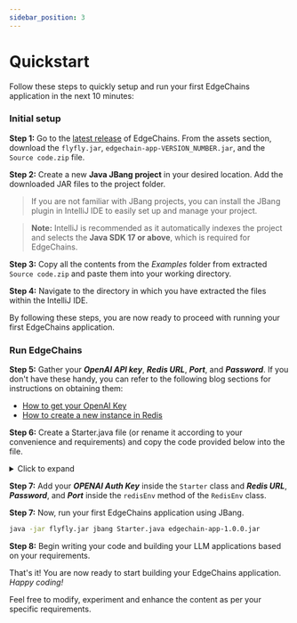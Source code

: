 ```yaml
---
sidebar_position: 3
---
```


# Quickstart

Follow these steps to quickly setup and run your first EdgeChains application in the next 10 minutes:

### Initial setup

**Step 1:** Go to the [latest release](https://github.com/arakoodev/EdgeChains/releases/tag/0.3.0) of EdgeChains. From the assets section, download the `flyfly.jar`, `edgechain-app-VERSION_NUMBER.jar`, and the `Source code.zip` file.

**Step 2:** Create a new **Java JBang project** in your desired location. Add the downloaded JAR files to the project folder.

> If you are not familiar with JBang projects, you can install the JBang plugin in IntelliJ IDE to easily set up and manage your project.

> **Note:** IntelliJ is recommended as it automatically indexes the project and selects the **Java SDK 17 or above**, which is required for EdgeChains.

**Step 3:** Copy all the contents from the _Examples_ folder from extracted `Source code.zip` and paste them into your working directory. 

**Step 4:** Navigate to the directory in which you have extracted the files within the IntelliJ IDE.

By following these steps, you are now ready to proceed with running your first EdgeChains application.

### Run EdgeChains

**Step 5:** Gather your **_OpenAI API key_**, **_Redis URL_**, **_Port_**, and ***Password***. If you don't have these handy, you can refer to the following blog sections for instructions on obtaining them:
- [How to get your OpenAI Key](https://www.arakoo.ai/blog/openai-api-key)
- [How to create a new instance in Redis](https://www.arakoo.ai/blog/redis)

**Step 6:** Create a Starter.java file (or rename it according to your convenience and requirements) and copy the code provided below into the file.
<details>
<summary>Click to expand</summary>

```java
package com.edgechain;

import com.edgechain.lib.configuration.RedisEnv;
import com.edgechain.lib.request.ArkRequest;
import com.edgechain.lib.response.ArkResponse;
import io.reactivex.rxjava3.core.Observable;
import org.springframework.boot.SpringApplication;
import org.springframework.boot.autoconfigure.SpringBootApplication;
import org.springframework.context.annotation.Bean;
import org.springframework.web.bind.annotation.*;

import static com.edgechain.lib.constants.EndpointConstants.*;

@SpringBootApplication
public class Starter {

    private final String OPENAI_AUTH_KEY = ""; // YOUR OPENAI KEY
    private final String PINECONE_AUTH_KEY = ""; // YOUR PINECONE API KEY
    private final String PINECONE_QUERY_API = ""; // YOUR PINECONE QUERY API
    private final String PINECONE_UPSERT_API = ""; // YOUR PINECONE UPSERT API
    private final String PINECONE_DELETE = ""; // YOUR PINECONE DELETE

    public static void main(String[] args) {
        System.setProperty("server.port", "8080");
        SpringApplication.run(Starter.class, args);
    }

    @Bean
    public RedisEnv redisEnv() {
        RedisEnv redisEnv = new RedisEnv();
        redisEnv.setUrl("");
        redisEnv.setPort(12285);
        redisEnv.setUsername("default");
        redisEnv.setPassword("");
        redisEnv.setTtl(3600); // Configuring ttl for HistoryContext;
        return redisEnv;
    }

    @RestController
    @RequestMapping("/v1/examples")
    public class ExampleController {

      // ArkRequest can only accept Content-Type application/json & multipart/form-data ~ Define explicitly in your client.
        @GetMapping
        public ArkResponse m1(ArkRequest arkRequest) {
            return new ArkResponse(Observable.just("Hello, My Starter API is working...."));
        }
    }
}
```
</details>

**Step 7:** Add your _**OPENAI Auth Key**_ inside the `Starter` class and _**Redis URL**_, _**Password**_, and _**Port**_ inside the `redisEnv` method of the `RedisEnv` class.

**Step 7:** Now, run your first EdgeChains application using JBang.

```bash
java -jar flyfly.jar jbang Starter.java edgechain-app-1.0.0.jar
```

**Step 8:** Begin writing your code and building your LLM applications based on your requirements.

That's it! You are now ready to start building your EdgeChains application. _Happy coding!_ 

Feel free to modify, experiment and enhance the content as per your specific requirements.




